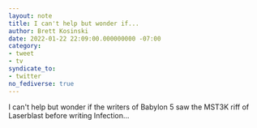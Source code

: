 ```yaml
---
layout: note
title: I can't help but wonder if...
author: Brett Kosinski
date: 2022-01-22 22:09:00.000000000 -07:00
category:
- tweet
- tv
syndicate_to:
- twitter
no_fediverse: true
---
```

I can't help but wonder if the writers of Babylon 5 saw the MST3K riff of Laserblast before writing Infection...